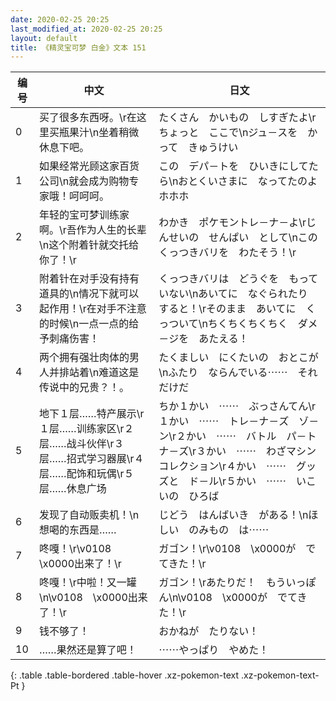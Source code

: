 ```yaml
---
date: 2020-02-25 20:25
last_modified_at: 2020-02-25 20:25
layout: default
title: 《精灵宝可梦 白金》文本 151
---
```

| 编号 | 中文 | 日文 |
| ---- | ---- | ---- |
| 0 | 买了很多东西呀。\r在这里买瓶果汁\n坐着稍微休息下吧。 | たくさん　かいもの　しすぎたよ\rちょっと　ここで\nジュ－スを　かって　きゅうけい |
| 1 | 如果经常光顾这家百货公司\n就会成为购物专家哦！呵呵呵。 | この　デパ－トを　ひいきにしてたら\nおとくいさまに　なってたのよ　ホホホ |
| 2 | 年轻的宝可梦训练家啊。\r吾作为人生的长辈\n这个附着针就交托给你了！\r | わかき　ポケモントレ－ナ－よ\rじんせいの　せんぱい　として\nこの　くっつきバリを　わたそう！\r |
| 3 | 附着针在对手没有持有道具的\n情况下就可以起作用！\r在对手不注意的时候\n一点一点的给予刺痛伤害！ | くっつきバリは　どうぐを　もっていない\nあいてに　なぐられたり　すると！\rそのまま　あいてに　くっついて\nちくちくちくちく　ダメ－ジを　あたえる！ |
| 4 | 两个拥有强壮肉体的男人并排站着\n难道这是传说中的兄贵？！。 | たくましい　にくたいの　おとこが\nふたり　ならんでいる⋯⋯　それだけだ |
| 5 | 地下１层……特产展示\r１层……训练家区\r２层……战斗伙伴\r３层……招式学习器展\r４层……配饰和玩偶\r５层……休息广场 | ちか１かい　⋯⋯　ぶっさんてん\r１かい　⋯⋯　トレ－ナ－ズ　ゾ－ン\r２かい　⋯⋯　バトル　パ－トナ－ズ\r３かい　⋯⋯　わざマシン　コレクション\r４かい　⋯⋯　グッズと　ド－ル\r５かい　⋯⋯　いこいの　ひろば |
| 6 | 发现了自动贩卖机！\n想喝的东西是…… | じどう　はんばいき　がある！\nほしい　のみもの　は⋯⋯ |
| 7 | 咚嘎！\r\v0108　\x0000出来了！\r | ガゴン！\r\v0108　\x0000が　でてきた！\r |
| 8 | 咚嘎！\r中啦！又一罐\n\v0108　\x0000出来了！\r | ガゴン！\rあたりだ！　もういっぽん\n\v0108　\x0000が　でてきた！\r |
| 9 | 钱不够了！ | おかねが　たりない！ |
| 10 | ……果然还是算了吧！ | ⋯⋯やっぱり　やめた！ |
{: .table .table-bordered .table-hover .xz-pokemon-text .xz-pokemon-text-Pt }